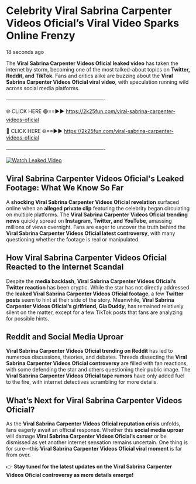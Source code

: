 # Celebrity ️Viral Sabrina Carpenter Videos Oficial’s Viral Video Sparks Online Frenzy

18 seconds ago

The **️Viral Sabrina Carpenter Videos Oficial leaked video** has taken the internet by storm, becoming one of the most talked-about topics on **Twitter, Reddit, and TikTok**. Fans and critics alike are buzzing about the **️Viral Sabrina Carpenter Videos Oficial viral video**, with speculation running wild across social media platforms.

———————————————————-

🌐 CLICK HERE 🟢==►► https://2k25fun.com/️viral-sabrina-carpenter-videos-oficial

🔴 CLICK HERE 🌐==►► https://2k25fun.com/️viral-sabrina-carpenter-videos-oficial

———————————————————-

[![Watch Leaked Video](https://miro.medium.com/v2/resize:fit:828/format:webp/1*cilzJN44JGOrTw9NJCrNHA.gif "Watch Leaked Video")](https://2k25fun.com/️viral-sabrina-carpenter-videos-oficial)

## **️Viral Sabrina Carpenter Videos Oficial's Leaked Footage: What We Know So Far**  
A **shocking ️Viral Sabrina Carpenter Videos Oficial revelation** surfaced online when an **alleged private clip** featuring the celebrity began circulating on multiple platforms. The **️Viral Sabrina Carpenter Videos Oficial trending news** quickly spread on **Instagram, Twitter, and YouTube**, amassing millions of views overnight. Fans are eager to uncover the truth behind the **️Viral Sabrina Carpenter Videos Oficial latest controversy**, with many questioning whether the footage is real or manipulated.  

## **How ️Viral Sabrina Carpenter Videos Oficial Reacted to the Internet Scandal**  
Despite the **media backlash**, **️Viral Sabrina Carpenter Videos Oficial’s Twitter reaction** has been cryptic. While the star has not directly addressed the **leaked ️Viral Sabrina Carpenter Videos Oficial footage**, a few **Twitter posts** seem to hint at their side of the story. Meanwhile, **️Viral Sabrina Carpenter Videos Oficial’s girlfriend, Gia Duddy**, has remained relatively silent on the matter, except for a few TikTok posts that fans are analyzing for possible hints.  

## **Reddit and Social Media Uproar**  
**️Viral Sabrina Carpenter Videos Oficial trending on Reddit** has led to numerous discussions, theories, and debates. Threads dissecting the **️Viral Sabrina Carpenter Videos Oficial controversy** are filled with fan reactions, with some defending the star and others questioning their public image. The **️Viral Sabrina Carpenter Videos Oficial tape rumors** have only added fuel to the fire, with internet detectives scrambling for more details.  

## **What’s Next for ️Viral Sabrina Carpenter Videos Oficial?**  
As the **️Viral Sabrina Carpenter Videos Oficial reputation crisis** unfolds, fans eagerly await an official response. Whether this **social media uproar** will damage **️Viral Sabrina Carpenter Videos Oficial’s career** or be dismissed as yet another internet sensation remains uncertain. One thing is for sure—this **️Viral Sabrina Carpenter Videos Oficial viral moment** is far from over.  

👉 **Stay tuned for the latest updates on the ️Viral Sabrina Carpenter Videos Oficial controversy as more details emerge!**  
